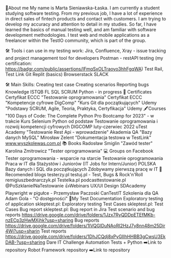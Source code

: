 📖About me
My name is Marta Sieniawska-Łaska. I am currently a student studying software testing. From my previous job, I have a lot of experience in direct sales of fintech products and contact with customers. I am trying to develop my accuracy and attention to detail in my studies. So far, I have learned the basics of manual testing well, and am familiar with software development methodologies. I test web and mobile applications as a freelancer within the TestIO community, which is part of the <epam> group.

🛠️ Tools i can use in my testing work: 
Jira, Confluence, Xray - issue tracking and project management tool for developers
Postman - restAPI testing (my certification: https://badgr.com/public/assertions/IFmqSxOLTraoyo3hhFgqWA) 
Test Rail, Test Link
Git
Replit (basics)
Browserstack
SLACK


🛠️ Main Skills: 
Creating test case
Creating scenarios
Reporting bugs
Knowledge ISTQB FL
SQL
SCRUM
Python - in progress
🥇 Certificates
Certyfikat ECCC "Testowanie oprogramowania"
Certyfikat ECCC "Kompetencje cyfrowe DigComp"
"Kurs Git dla początkujących" Udemy
"Podstawy SCRUM, Agile, Teoria, Praktyka, Certyfikacja" Udemy
🖋️Courses
"100 Days of Code: The Complete Python Pro Bootcamp for 2023" - w trakcie
Kurs Selenium Python od podstaw
Testowanie oprogramowania i rozwój kompetencji cyfrowych DIGCOMP luty-czerwiec 2022
uTest Academy
"Testowanie Rest Api - wprowadzenie" Akademia QA
"Bazy danych MySQL" Mirosław Zelent
"Dokumentacja testowa w TestLink" www.wyszkolewas.com.pl
📚 Books
Radosław Smiglin "Zawód tester"
Karolina Zmitrowicz "Tester oprogramowania"
💻 Groups on Facebook
Tester oprogramowania - wsparcie na starcie
Testowanie oprogramowania
Praca w IT dla Stażystów i Juniorów (IT Jobs for Intern/Junior) POLSKA
Bazy danych i SQL dla początkujących
Zdobywamy pierwszą pracę w IT
💭 Recomended blogs
testerzy.pl
testuj.pl - Test, Bugs & Rock'n'Roll
remigiuszbednarczyk.pl
Testelka.pl
podcasttestowanie.pl
@PoSzklanieINaTestowanie
👍Webinars
UX/UI Design SDAcademy
Playwright w pigułce - Przemysław Paczoski CanTestIT
Szkolenia dla QA Adam Gola - "O dostępności"
📑My Test Documentation
Exploratory testing of application skleptest.pl: Exploratory testing
Test Cases skleptest.pl: Test Cases
Bug report skleptest.pl: Bug report in Jira
Test scenario and bug reports https://drive.google.com/drive/folders/1Jzx7RyQDDpETEfMKb-nzECp3zHwMXjhk?usp=sharing
Bug reports https://drive.google.com/drive/folders/1lVQGlDuNAoRI2HzJ7y8nn48m25Dir4Wj?usp=sharin
Test reports https://drive.google.com/drive/folders/1DhJCQdj8xPyGIIhHHBB3gCwsU3EkDAB-?usp=sharing
Dare IT Challenge Automation Tests + Python ➡️Link to repository
Robot Framework repository ➡️Link to repository

